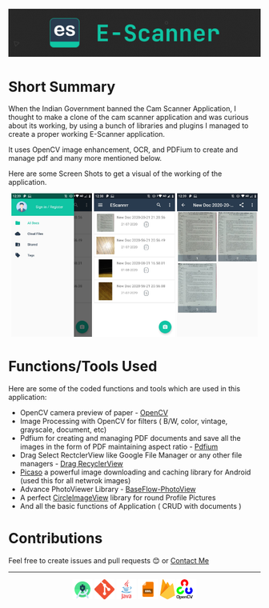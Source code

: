 ![](https://github.com/Parneet-Raghuvanshi/EScanner-Project/blob/master/readmeresources/escanner-banner.jpg?raw=true "E-Scanner")

# Short Summary

When the Indian Government banned the Cam Scanner Application, I thought to make a clone of the cam scanner application and was curious about its working, by using a bunch of libraries and plugins I managed to create a proper working E-Scanner application.

It uses OpenCV image enhancement, OCR, and PDFium to create and manage pdf and many more mentioned below.

Here are some Screen Shots to get a visual of the working of the application.

<p align="center">
  <img src="https://github.com/Parneet-Raghuvanshi/EScanner-Project/blob/master/readmeresources/image_1.jpeg?raw=true" title="Navigation Bar" width="32%">
  <img src="https://github.com/Parneet-Raghuvanshi/EScanner-Project/blob/master/readmeresources/image_2.jpeg?raw=true" title="Dashboard" width="32%">
  <img src="https://github.com/Parneet-Raghuvanshi/EScanner-Project/blob/master/readmeresources/image_3.jpeg?raw=true" title="PDF View" width="32%">
</p>

# Functions/Tools Used

Here are some of the coded functions and tools which are used in this application:

- OpenCV camera preview of paper - [OpenCV](https://opencv.org/)
- Image Processing with OpenCV for filters ( B/W, color, vintage, grayscale, document, etc)
- Pdfium for creating and managing PDF documents and save all the images in the form of PDF maintaining aspect ratio - [Pdfium](https://github.com/barteksc/PdfiumAndroid)
- Drag Select RectclerView like Google File Manager or any other file managers - [Drag RecyclerView](https://github.com/afollestad/drag-select-recyclerview)
- [Picaso](https://square.github.io/picasso/) a powerful image downloading and caching library for Android (used this for all netwrok images)
- Advance PhotoViewer Library - [BaseFlow-PhotoView](https://github.com/Baseflow/PhotoView)
- A perfect [CircleImageView](https://github.com/hdodenhof/CircleImageView) library for round Profile Pictures
- And all the basic functions of Application ( CRUD with documents )

# Contributions

Feel free to create issues and pull requests 😊 or [Contact Me](mailto:parneetraghuvanshi@gmail.com)

***

<p align="center">
  <img src="https://github.com/Parneet-Raghuvanshi/EScanner-Project/blob/master/readmeresources/android-studio.png?raw=true" title="Android Studio" height="40"/>
  <img src="https://github.com/Parneet-Raghuvanshi/EScanner-Project/blob/master/readmeresources/Git-Icon.png?raw=true" title="Git" height="40"/>
  <img src="https://github.com/Parneet-Raghuvanshi/EScanner-Project/blob/master/readmeresources/java.png?raw=true" title="Java" height="40"/>
  <img src="https://github.com/Parneet-Raghuvanshi/EScanner-Project/blob/master/readmeresources/xml.png?raw=true" title="XML" height="40"/>
  <img src="https://github.com/Parneet-Raghuvanshi/EScanner-Project/blob/master/readmeresources/firebase.png?raw=true" title="Firebase" height="40"/>
  <img src="https://github.com/Parneet-Raghuvanshi/EScanner-Project/blob/master/readmeresources/opencv.png?raw=true" title="OpenCV" height="40"/>
</p>